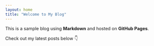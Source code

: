 ```yaml
---
layout: home
title: "Welcome to My Blog"
---
```


This is a sample blog using **Markdown** and hosted on **GitHub Pages**.

Check out my latest posts below 👇
